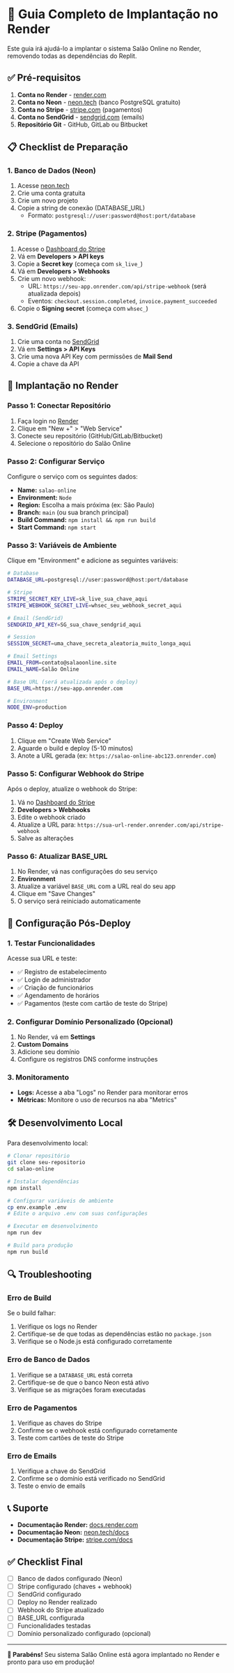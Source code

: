 # 🚀 Guia Completo de Implantação no Render

Este guia irá ajudá-lo a implantar o sistema Salão Online no Render, removendo todas as dependências do Replit.

## ✅ Pré-requisitos

1. **Conta no Render** - [render.com](https://render.com)
2. **Conta no Neon** - [neon.tech](https://neon.tech) (banco PostgreSQL gratuito)
3. **Conta no Stripe** - [stripe.com](https://stripe.com) (pagamentos)
4. **Conta no SendGrid** - [sendgrid.com](https://sendgrid.com) (emails)
5. **Repositório Git** - GitHub, GitLab ou Bitbucket

## 📋 Checklist de Preparação

### 1. Banco de Dados (Neon)

1. Acesse [neon.tech](https://neon.tech)
2. Crie uma conta gratuita
3. Crie um novo projeto
4. Copie a string de conexão (DATABASE_URL)
   - Formato: `postgresql://user:password@host:port/database`

### 2. Stripe (Pagamentos)

1. Acesse o [Dashboard do Stripe](https://dashboard.stripe.com)
2. Vá em **Developers > API keys**
3. Copie a **Secret key** (começa com `sk_live_`)
4. Vá em **Developers > Webhooks**
5. Crie um novo webhook:
   - URL: `https://seu-app.onrender.com/api/stripe-webhook` (será atualizada depois)
   - Eventos: `checkout.session.completed`, `invoice.payment_succeeded`
6. Copie o **Signing secret** (começa com `whsec_`)

### 3. SendGrid (Emails)

1. Crie uma conta no [SendGrid](https://sendgrid.com)
2. Vá em **Settings > API Keys**
3. Crie uma nova API Key com permissões de **Mail Send**
4. Copie a chave da API

## 🚀 Implantação no Render

### Passo 1: Conectar Repositório

1. Faça login no [Render](https://render.com)
2. Clique em "New +" > "Web Service"
3. Conecte seu repositório (GitHub/GitLab/Bitbucket)
4. Selecione o repositório do Salão Online

### Passo 2: Configurar Serviço

Configure o serviço com os seguintes dados:

- **Name:** `salao-online`
- **Environment:** `Node`
- **Region:** Escolha a mais próxima (ex: São Paulo)
- **Branch:** `main` (ou sua branch principal)
- **Build Command:** `npm install && npm run build`
- **Start Command:** `npm start`

### Passo 3: Variáveis de Ambiente

Clique em "Environment" e adicione as seguintes variáveis:

```bash
# Database
DATABASE_URL=postgresql://user:password@host:port/database

# Stripe
STRIPE_SECRET_KEY_LIVE=sk_live_sua_chave_aqui
STRIPE_WEBHOOK_SECRET_LIVE=whsec_seu_webhook_secret_aqui

# Email (SendGrid)
SENDGRID_API_KEY=SG_sua_chave_sendgrid_aqui

# Session
SESSION_SECRET=uma_chave_secreta_aleatoria_muito_longa_aqui

# Email Settings
EMAIL_FROM=contato@salaoonline.site
EMAIL_NAME=Salão Online

# Base URL (será atualizada após o deploy)
BASE_URL=https://seu-app.onrender.com

# Environment
NODE_ENV=production
```

### Passo 4: Deploy

1. Clique em "Create Web Service"
2. Aguarde o build e deploy (5-10 minutos)
3. Anote a URL gerada (ex: `https://salao-online-abc123.onrender.com`)

### Passo 5: Configurar Webhook do Stripe

Após o deploy, atualize o webhook do Stripe:

1. Vá no [Dashboard do Stripe](https://dashboard.stripe.com)
2. **Developers > Webhooks**
3. Edite o webhook criado
4. Atualize a URL para: `https://sua-url-render.onrender.com/api/stripe-webhook`
5. Salve as alterações

### Passo 6: Atualizar BASE_URL

1. No Render, vá nas configurações do seu serviço
2. **Environment**
3. Atualize a variável `BASE_URL` com a URL real do seu app
4. Clique em "Save Changes"
5. O serviço será reiniciado automaticamente

## 🔧 Configuração Pós-Deploy

### 1. Testar Funcionalidades

Acesse sua URL e teste:

- ✅ Registro de estabelecimento
- ✅ Login de administrador
- ✅ Criação de funcionários
- ✅ Agendamento de horários
- ✅ Pagamentos (teste com cartão de teste do Stripe)

### 2. Configurar Domínio Personalizado (Opcional)

1. No Render, vá em **Settings**
2. **Custom Domains**
3. Adicione seu domínio
4. Configure os registros DNS conforme instruções

### 3. Monitoramento

- **Logs:** Acesse a aba "Logs" no Render para monitorar erros
- **Métricas:** Monitore o uso de recursos na aba "Metrics"

## 🛠️ Desenvolvimento Local

Para desenvolvimento local:

```bash
# Clonar repositório
git clone seu-repositorio
cd salao-online

# Instalar dependências
npm install

# Configurar variáveis de ambiente
cp env.example .env
# Edite o arquivo .env com suas configurações

# Executar em desenvolvimento
npm run dev

# Build para produção
npm run build
```

## 🔍 Troubleshooting

### Erro de Build

Se o build falhar:

1. Verifique os logs no Render
2. Certifique-se de que todas as dependências estão no `package.json`
3. Verifique se o Node.js está configurado corretamente

### Erro de Banco de Dados

1. Verifique se a `DATABASE_URL` está correta
2. Certifique-se de que o banco Neon está ativo
3. Verifique se as migrações foram executadas

### Erro de Pagamentos

1. Verifique as chaves do Stripe
2. Confirme se o webhook está configurado corretamente
3. Teste com cartões de teste do Stripe

### Erro de Emails

1. Verifique a chave do SendGrid
2. Confirme se o domínio está verificado no SendGrid
3. Teste o envio de emails

## 📞 Suporte

- **Documentação Render:** [docs.render.com](https://docs.render.com)
- **Documentação Neon:** [neon.tech/docs](https://neon.tech/docs)
- **Documentação Stripe:** [stripe.com/docs](https://stripe.com/docs)

## ✅ Checklist Final

- [ ] Banco de dados configurado (Neon)
- [ ] Stripe configurado (chaves + webhook)
- [ ] SendGrid configurado
- [ ] Deploy no Render realizado
- [ ] Webhook do Stripe atualizado
- [ ] BASE_URL configurada
- [ ] Funcionalidades testadas
- [ ] Domínio personalizado configurado (opcional)

---

**🎉 Parabéns!** Seu sistema Salão Online está agora implantado no Render e pronto para uso em produção!
